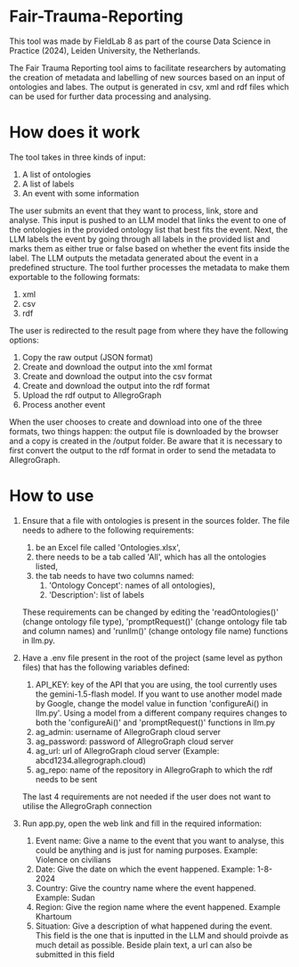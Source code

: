 # Fair-Trauma-Reporting
This tool was made by FieldLab 8 as part of the course Data Science in Practice (2024), Leiden University, the Netherlands.

The Fair Trauma Reporting tool aims to facilitate researchers by automating the creation of metadata and labelling of new sources based on an input of ontologies and labes. The output is generated in csv, xml and rdf files which can be used for further data processing and analysing.

# How does it work
The tool takes in three kinds of input:
1. A list of ontologies
2. A list of labels
3. An event with some information

The user submits an event that they want to process, link, store and analyse. 
This input is pushed to an LLM model that links the event to one of the ontologies in the provided ontology list that best fits the event. 
Next, the LLM labels the event by going through all labels in the provided list and marks them as either true or false based on whether the event fits inside the label.
The LLM outputs the metadata generated about the event in a predefined structure. The tool further processes the metadata to make them exportable to the following formats:
1. xml
2. csv
3. rdf

The user is redirected to the result page from where they have the following options:
1. Copy the raw output (JSON format)
2. Create and download the output into the xml format
3. Create and download the output into the csv format
4. Create and download the output into the rdf format
5. Upload the rdf output to AllegroGraph
6. Process another event

When the user chooses to create and download into one of the three formats, two things happen: the output file is downloaded by the browser and a copy is created in the /output folder.
Be aware that it is necessary to first convert the output to the rdf format in order to send the metadata to AllegroGraph.

# How to use
1. Ensure that a file with ontologies is present in the sources folder. The file needs to adhere to the following requirements: 
   1. be an Excel file called 'Ontologies.xlsx',
   2. there needs to be a tab called 'All', which has all the ontologies listed,
   3. the tab needs to have two columns named: 
      1. 'Ontology Concept': names of all ontologies),
      2. 'Description': list of labels 
      
   These requirements can be changed by editing the 'readOntologies()' (change ontology file type), 'promptRequest()' (change ontology file tab and column names) and 'runllm()' (change ontology file name) functions in llm.py.
2. Have a .env file present in the root of the project (same level as python files) that has the following variables defined: 
   1. API_KEY: key of the API that you are using, the tool currently uses the gemini-1.5-flash model. If you want to use another model made by Google, change the model value in function 'configureAi() in llm.py'. Using a model from a different company requires changes to both the 'configureAi()' and 'promptRequest()' functions in llm.py
   2. ag_admin: username of AllegroGraph cloud server
   3. ag_password: password of AllegroGraph cloud server
   4. ag_url: url of AllegroGraph cloud server (Example: abcd1234.allegrograph.cloud)
   5. ag_repo: name of the repository in AllegroGraph to which the rdf needs to be sent
   
   The last 4 requirements are not needed if the user does not want to utilise the AllegroGraph connection
3. Run app.py, open the web link and fill in the required information:
   1. Event name: Give a name to the event that you want to analyse, this could be anything and is just for naming purposes. Example: Violence on civilians
   2. Date: Give the date on which the event happened. Example: 1-8-2024
   3. Country: Give the country name where the event happened. Example: Sudan
   4. Region: Give the region name where the event happened. Example Khartoum
   5. Situation: Give a description of what happened during the event. This field is the one that is inputted in the LLM and should proivde as much detail as possible. Beside plain text, a url can also be submitted in this field

